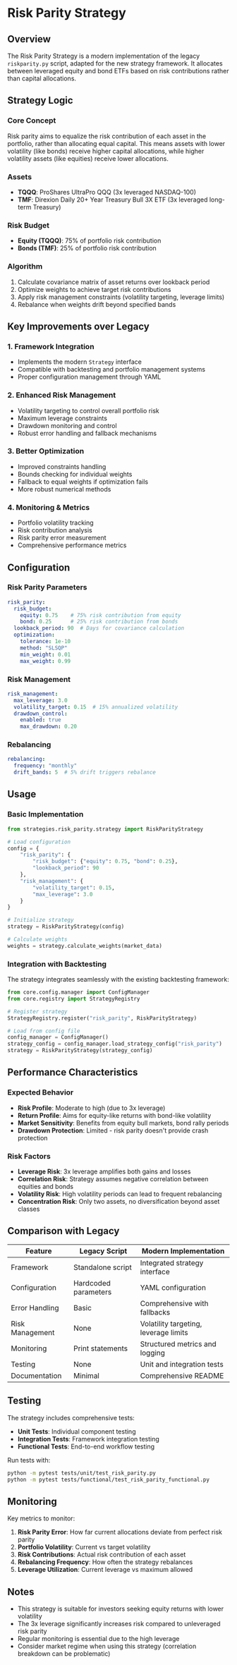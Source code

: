 # Risk Parity Strategy

## Overview

The Risk Parity Strategy is a modern implementation of the legacy `riskparity.py` script, adapted for the new strategy framework. It allocates between leveraged equity and bond ETFs based on risk contributions rather than capital allocations.

## Strategy Logic

### Core Concept
Risk parity aims to equalize the risk contribution of each asset in the portfolio, rather than allocating equal capital. This means assets with lower volatility (like bonds) receive higher capital allocations, while higher volatility assets (like equities) receive lower allocations.

### Assets
- **TQQQ**: ProShares UltraPro QQQ (3x leveraged NASDAQ-100)
- **TMF**: Direxion Daily 20+ Year Treasury Bull 3X ETF (3x leveraged long-term Treasury)

### Risk Budget
- **Equity (TQQQ)**: 75% of portfolio risk contribution
- **Bonds (TMF)**: 25% of portfolio risk contribution

### Algorithm
1. Calculate covariance matrix of asset returns over lookback period
2. Optimize weights to achieve target risk contributions
3. Apply risk management constraints (volatility targeting, leverage limits)
4. Rebalance when weights drift beyond specified bands

## Key Improvements over Legacy

### 1. Framework Integration
- Implements the modern `Strategy` interface
- Compatible with backtesting and portfolio management systems
- Proper configuration management through YAML

### 2. Enhanced Risk Management
- Volatility targeting to control overall portfolio risk
- Maximum leverage constraints
- Drawdown monitoring and control
- Robust error handling and fallback mechanisms

### 3. Better Optimization
- Improved constraints handling
- Bounds checking for individual weights
- Fallback to equal weights if optimization fails
- More robust numerical methods

### 4. Monitoring & Metrics
- Portfolio volatility tracking
- Risk contribution analysis
- Risk parity error measurement
- Comprehensive performance metrics

## Configuration

### Risk Parity Parameters
```yaml
risk_parity:
  risk_budget:
    equity: 0.75    # 75% risk contribution from equity
    bond: 0.25      # 25% risk contribution from bonds
  lookback_period: 90  # Days for covariance calculation
  optimization:
    tolerance: 1e-10
    method: "SLSQP"
    min_weight: 0.01
    max_weight: 0.99
```

### Risk Management
```yaml
risk_management:
  max_leverage: 3.0
  volatility_target: 0.15  # 15% annualized volatility
  drawdown_control:
    enabled: true
    max_drawdown: 0.20
```

### Rebalancing
```yaml
rebalancing:
  frequency: "monthly"
  drift_bands: 5  # 5% drift triggers rebalance
```

## Usage

### Basic Implementation
```python
from strategies.risk_parity.strategy import RiskParityStrategy

# Load configuration
config = {
    "risk_parity": {
        "risk_budget": {"equity": 0.75, "bond": 0.25},
        "lookback_period": 90
    },
    "risk_management": {
        "volatility_target": 0.15,
        "max_leverage": 3.0
    }
}

# Initialize strategy
strategy = RiskParityStrategy(config)

# Calculate weights
weights = strategy.calculate_weights(market_data)
```

### Integration with Backtesting
The strategy integrates seamlessly with the existing backtesting framework:

```python
from core.config.manager import ConfigManager
from core.registry import StrategyRegistry

# Register strategy
StrategyRegistry.register("risk_parity", RiskParityStrategy)

# Load from config file
config_manager = ConfigManager()
strategy_config = config_manager.load_strategy_config("risk_parity")
strategy = RiskParityStrategy(strategy_config)
```

## Performance Characteristics

### Expected Behavior
- **Risk Profile**: Moderate to high (due to 3x leverage)
- **Return Profile**: Aims for equity-like returns with bond-like volatility
- **Market Sensitivity**: Benefits from equity bull markets, bond rally periods
- **Drawdown Protection**: Limited - risk parity doesn't provide crash protection

### Risk Factors
- **Leverage Risk**: 3x leverage amplifies both gains and losses
- **Correlation Risk**: Strategy assumes negative correlation between equities and bonds
- **Volatility Risk**: High volatility periods can lead to frequent rebalancing
- **Concentration Risk**: Only two assets, no diversification beyond asset classes

## Comparison with Legacy

| Feature | Legacy Script | Modern Implementation |
|---------|---------------|----------------------|
| Framework | Standalone script | Integrated strategy interface |
| Configuration | Hardcoded parameters | YAML configuration |
| Error Handling | Basic | Comprehensive with fallbacks |
| Risk Management | None | Volatility targeting, leverage limits |
| Monitoring | Print statements | Structured metrics and logging |
| Testing | None | Unit and integration tests |
| Documentation | Minimal | Comprehensive README |

## Testing

The strategy includes comprehensive tests:

- **Unit Tests**: Individual component testing
- **Integration Tests**: Framework integration testing
- **Functional Tests**: End-to-end workflow testing

Run tests with:
```bash
python -m pytest tests/unit/test_risk_parity.py
python -m pytest tests/functional/test_risk_parity_functional.py
```

## Monitoring

Key metrics to monitor:

1. **Risk Parity Error**: How far current allocations deviate from perfect risk parity
2. **Portfolio Volatility**: Current vs target volatility
3. **Risk Contributions**: Actual risk contribution of each asset
4. **Rebalancing Frequency**: How often the strategy rebalances
5. **Leverage Utilization**: Current leverage vs maximum allowed

## Notes

- This strategy is suitable for investors seeking equity returns with lower volatility
- The 3x leverage significantly increases risk compared to unleveraged risk parity
- Regular monitoring is essential due to the high leverage
- Consider market regime when using this strategy (correlation breakdown can be problematic)